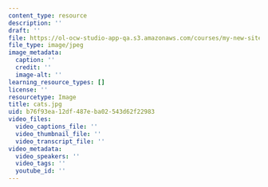 ```yaml
---
content_type: resource
description: ''
draft: ''
file: https://ol-ocw-studio-app-qa.s3.amazonaws.com/courses/my-new-site/cats.jpg
file_type: image/jpeg
image_metadata:
  caption: ''
  credit: ''
  image-alt: ''
learning_resource_types: []
license: ''
resourcetype: Image
title: cats.jpg
uid: b76f93ea-12df-487e-ba02-543d62f22983
video_files:
  video_captions_file: ''
  video_thumbnail_file: ''
  video_transcript_file: ''
video_metadata:
  video_speakers: ''
  video_tags: ''
  youtube_id: ''
---
```

